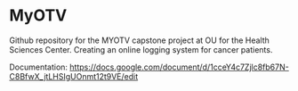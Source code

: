 # MyOTV
Github repository for the MYOTV capstone project at OU for the Health Sciences Center. Creating an online logging system for cancer patients.

Documentation: https://docs.google.com/document/d/1cceY4c7Zjlc8fb67N-C8BfwX_jtLHSIgUOnmt12t9VE/edit
